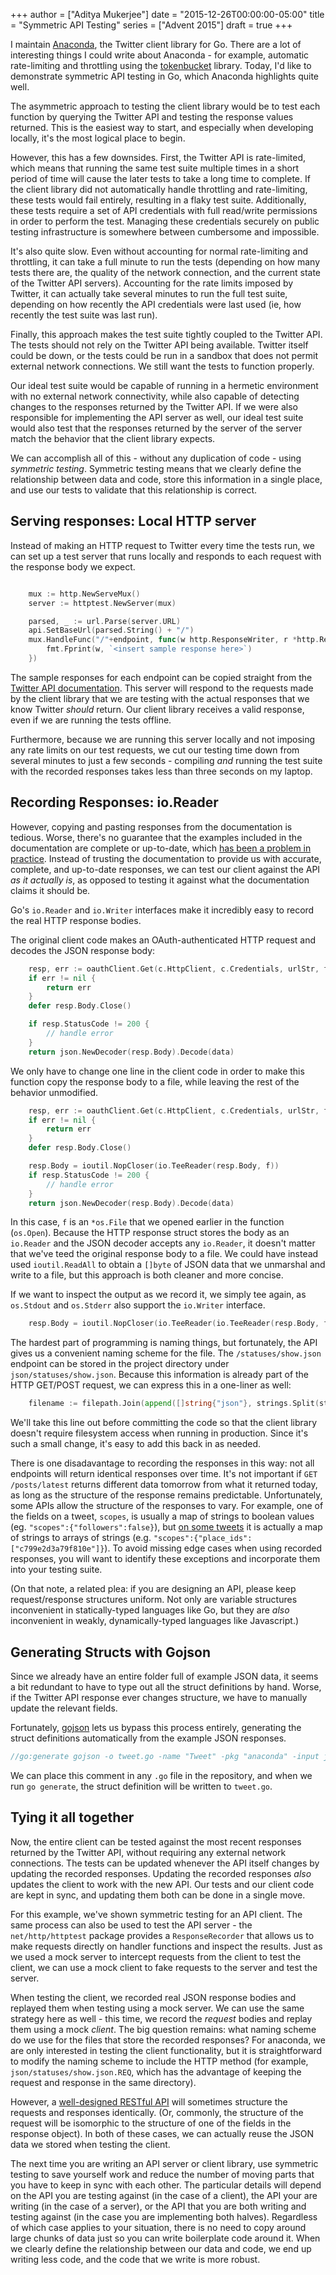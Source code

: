 +++
author = ["Aditya Mukerjee"]
date = "2015-12-26T00:00:00-05:00"
title = "Symmetric API Testing"
series = ["Advent 2015"]
draft = true
+++

I maintain [Anaconda](https://github.com/ChimeraCoder/anaconda), the Twitter client library for Go. There are a lot of interesting things I could write about Anaconda - for example, automatic rate-limiting and throttling using the [tokenbucket](https://github.com/ChimeraCoder/tokenbucket) library. Today, I'd like to demonstrate symmetric API testing in Go, which Anaconda highlights quite well. 

The asymmetric approach to testing the client library would be to test each function by querying the Twitter API and testing the response values returned. This is the easiest way to start, and especially when developing locally, it's the most logical place to begin.

However, this has a few downsides. First, the Twitter API is rate-limited, which means that running the same test suite multiple times in a short period  of time will cause the later tests to take a long time to complete. If the client library did not automatically handle throttling and rate-limiting, these tests would fail entirely, resulting in a flaky test suite. Additionally, these tests require a set of API credentials with full read/write permissions in order to perform the test. Managing these credentials securely on public testing infrastructure is somewhere between cumbersome and impossible.

It's also quite slow. Even without accounting for normal rate-limiting and throttling, it can take a full minute to run the tests (depending on how many tests there are, the quality of the network connection, and the current state of the Twitter API servers). Accounting for the rate limits imposed by Twitter, it can actually take several minutes to run the full test suite, depending on how recently the API credentials were last used (ie, how recently the test suite was last run).


Finally, this approach makes the test suite tightly coupled to the Twitter API. The tests should not rely on the Twitter API being available.  Twitter itself could be down, or the tests could be run in a sandbox that does not permit external network connections. We still want the tests to function properly.


Our ideal test suite would be capable of running in a hermetic environment with no external network connectivity, while also capable of detecting changes to the responses returned by the Twitter API. If we were also responsible for implementing the API server as well, our ideal test suite would also test that the responses returned by the server of the server match the behavior that the client library expects.

We can accomplish all of this - without any duplication of code - using *symmetric testing*. Symmetric testing means that we clearly define the relationship between data and code, store this information in a single place, and use our tests to validate that this relationship is correct.





Serving responses: Local HTTP server
-----------

Instead of making an HTTP request to Twitter every time the tests run, we can set up a test server that runs locally and responds to each request with the response body we expect.


```go

    mux := http.NewServeMux()
    server := httptest.NewServer(mux)

    parsed, _ := url.Parse(server.URL)
    api.SetBaseUrl(parsed.String() + "/")
    mux.HandleFunc("/"+endpoint, func(w http.ResponseWriter, r *http.Request) {
        fmt.Fprint(w, `<insert sample response here>`)
    })
```


The sample responses for each endpoint can be copied straight from the [Twitter API documentation](https://dev.twitter.com/rest/reference/get/statuses/show/%3Aid). This server will respond to the requests made by the client library that we are testing with the actual responses that we know Twitter *should* return. Our client library receives a valid response, even if we are running the tests offline. 

Furthermore, because we are running this server locally and not imposing any rate limits on our test requests, we cut our testing time down from several minutes to just a few seconds - compiling *and* running the test suite with the recorded responses takes less than three seconds on my laptop. 



Recording Responses: io.Reader
-----------------------------------

However, copying and pasting responses from the documentation is tedious. Worse, there's no guarantee that the examples included in the documentation are complete or up-to-date, which [has been a problem in practice](https://github.com/ChimeraCoder/anaconda/pull/63). Instead of trusting the documentation to provide us with accurate, complete, and up-to-date responses, we can test our client against the API *as it actually is*, as opposed to testing it against what the documentation claims it should be.


Go's `io.Reader` and `io.Writer` interfaces make it incredibly easy to record the real HTTP response bodies.


The original client code makes an OAuth-authenticated HTTP request and decodes the JSON response body:

```go
    resp, err := oauthClient.Get(c.HttpClient, c.Credentials, urlStr, form)
    if err != nil {
        return err
    }       
    defer resp.Body.Close()

    if resp.StatusCode != 200 {
        // handle error
    }   
    return json.NewDecoder(resp.Body).Decode(data)
```

We only have to change one line in the client code in order to make this function copy the response body to a file, while leaving the rest of the behavior unmodified.

```go
    resp, err := oauthClient.Get(c.HttpClient, c.Credentials, urlStr, form)
    if err != nil {
        return err
    }       
    defer resp.Body.Close()

    resp.Body = ioutil.NopCloser(io.TeeReader(resp.Body, f))
    if resp.StatusCode != 200 {
        // handle error
    }   
    return json.NewDecoder(resp.Body).Decode(data)
```

In this case, `f` is an `*os.File` that we opened earlier in the function (`os.Open`). Because the HTTP response struct stores the body as an `io.Reader` and the JSON decoder accepts any `io.Reader`, it doesn't matter that we've teed the original response body to a file. We could have instead used `ioutil.ReadAll` to obtain a `[]byte` of JSON data that we unmarshal and write to a file, but this approach is both cleaner and more concise. 

If we want to inspect the output as we record it, we simply tee again, as `os.Stdout` and `os.Stderr` also support the `io.Writer` interface.

```go
    resp.Body = ioutil.NopCloser(io.TeeReader(io.TeeReader(resp.Body, f), os.Stdout))
```


The hardest part of programming is naming things, but fortunately, the API gives us a convenient naming scheme for the file. The `/statuses/show.json` endpoint can be stored in the project directory under `json/statuses/show.json`. Because this information is already part of the HTTP GET/POST request, we can express this in a one-liner as well:

```go
    filename := filepath.Join(append([]string{"json"}, strings.Split(strings.TrimPrefix(urlStr, c.baseUrl), "/")...)...)
```

We'll take this line out before committing the code so that the client library doesn't require filesystem access when running in production. Since it's such a small change, it's easy to add this back in as needed.


There is one disadavantage to recording the responses in this way: not all endpoints will return identical responses over time. It's not important if `GET  /posts/latest` returns different data tomorrow from what it returned today, as long as the structure of the response remains predictable. Unfortunately, some APIs allow the structure of the responses to vary. For example, one of the fields on a tweet, `scopes`, is usually a map of strings to boolean values (eg. `"scopes":{"followers":false}`), but [on some tweets](https://github.com/ChimeraCoder/anaconda/issues/82) it is actually a map of strings to arrays of strings (e.g. `"scopes":{"place_ids":["c799e2d3a79f810e"]}`). To avoid missing edge cases when using recorded responses, you will want to identify these exceptions and incorporate them into your testing suite. 


(On that note, a related plea: if you are designing an API, please keep request/response structures uniform. Not only are variable structures inconvenient in statically-typed languages like Go, but they are *also* inconvenient in weakly, dynamically-typed languages like Javascript.)

Generating Structs with Gojson
--------------

Since we already have an entire folder full of example JSON data, it seems a bit redundant to have to type out all the struct definitions by hand. Worse, if the Twitter API response ever changes structure, we have to manually update the relevant fields.

Fortunately, [gojson](https://github.com/ChimeraCoder/gojson) lets us bypass this process entirely, generating the struct definitions automatically from the example JSON responses.


```go
//go:generate gojson -o tweet.go -name "Tweet" -pkg "anaconda" -input json/statuses/show.json
```

We can place this comment in any `.go` file in the repository, and when we run `go generate`, the struct definition will be written to `tweet.go`.


Tying it all together
------------------------

Now, the entire client can be tested against the most recent responses returned by the Twitter API, without requiring any external network connections. The tests can be updated whenever the API itself changes by updating the recorded responses. Updating the recorded responses *also* updates the client to work with the new API. Our tests and our client code are kept in sync, and updating them both can be done in a single move.


For this example, we've shown symmetric testing for an API client. The same process can also be used to test the API server - the `net/http/httptest` package provides a `ResponseRecorder` that allows us to make requests directly on handler functions and inspect the results. Just as we used a mock server to intercept requests from the client to test the client, we can use a mock client to fake requests to the server and test the server.

When testing the client, we recorded real JSON response bodies and replayed them when testing using a mock server. We can use the same strategy here as well - this time, we record the *request* bodies and replay them using a mock *client*. The big question remains: what naming scheme do we use for the files that store the recorded responses? For anaconda, we are only interested in testing the client functionality, but it is straightforward to modify the naming scheme to include the HTTP method (for example, `json/statuses/show.json.REQ`, which has the advantage of keeping the request and response in the same directory). 

However, a [well-designed RESTful API](https://codewords.recurse.com/issues/five/what-restful-actually-means) will sometimes structure the requests and responses identically. (Or, commonly, the structure of the request will be isomorphic to the structure of one of the fields in the response object). In both of these cases, we can actually reuse the JSON data we stored when testing the client.


The next time you are writing an API server or client library, use symmetric testing to save yourself work and reduce the number of moving parts that you have to keep in sync with each other. The particular details will depend on the API you are testing against (in the case of a client), the API your are writing (in the case of a server), or the API that you are both writing and testing against (in the case you are implementing both halves). Regardless of which case applies to your situation, there is no need to copy around large chunks of data just so you can write boilerplate code around it. When we clearly define the relationship between our data and code, we end up writing less code, and the code that we write is more robust.
